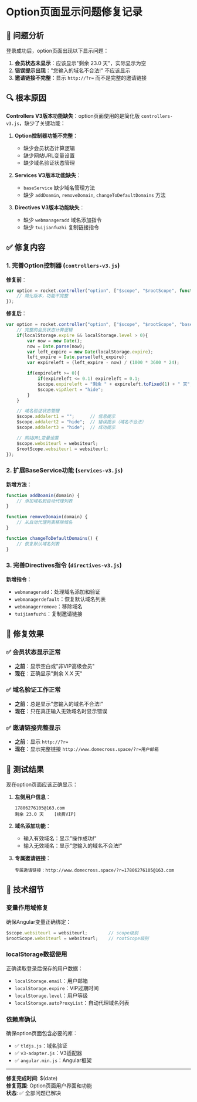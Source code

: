 # Option页面显示问题修复记录

## 🎯 问题分析

登录成功后，option页面出现以下显示问题：

1. **会员状态未显示**：应该显示"剩余 23.0 天"，实际显示为空
2. **错误提示出现**："您输入的域名不合法!" 不应该显示
3. **邀请链接不完整**：显示 `http://?r=` 而不是完整的邀请链接

## 🔍 根本原因

**Controllers V3版本功能缺失**：option页面使用的是简化版 `controllers-v3.js`，缺少了关键功能：

1. **Option控制器功能不完整**：
   - 缺少会员状态计算逻辑
   - 缺少网站URL变量设置
   - 缺少域名验证状态管理

2. **Services V3版本功能缺失**：
   - `baseService` 缺少域名管理方法
   - 缺少 `addDoamin`, `removeDomain`, `changeToDefaultDomains` 方法

3. **Directives V3版本功能缺失**：
   - 缺少 `webmanageradd` 域名添加指令
   - 缺少 `tuijianfuzhi` 复制链接指令

## ✅ 修复内容

### 1. 完善Option控制器 (`controllers-v3.js`)

**修复前**：
```javascript
var option = rocket.controller("option", ["$scope", "$rootScope", function($scope, $rootScope){
    // 简化版本，功能不完整
});
```

**修复后**：
```javascript
var option = rocket.controller("option", ["$scope", "$rootScope", "baseService", "popupService", "$http", "config", function($scope, $rootScope, baseService, popupService, $http, config){
    // 完整的会员状态计算逻辑
    if(localStorage.expire && localStorage.level > 0){
        var now = new Date();
        now = Date.parse(now);
        var left_expire = new Date(localStorage.expire);
        left_expire = Date.parse(left_expire);
        var expireleft = (left_expire - now) / (1000 * 3600 * 24);

        if(expireleft >= 0){
            if(expireleft <= 0.1) expireleft = 0.1;
            $scope.expireleft = "剩余 " + expireleft.toFixed(1) + " 天";
            $scope.vipAlert = "hide";
        }
    }

    // 域名验证状态管理
    $scope.addalert1 = "";      // 信息提示
    $scope.addalert2 = "hide";  // 错误提示（域名不合法）
    $scope.addalert3 = "hide";  // 成功提示

    // 网站URL变量设置
    $scope.websiteurl = websiteurl;
    $rootScope.websiteurl = websiteurl;
});
```

### 2. 扩展BaseService功能 (`services-v3.js`)

**新增方法**：
```javascript
function addDoamin(domain) {
    // 添加域名到自动代理列表
}

function removeDomain(domain) {
    // 从自动代理列表移除域名
}

function changeToDefaultDomains() {
    // 恢复默认域名列表
}
```

### 3. 完善Directives指令 (`directives-v3.js`)

**新增指令**：
- `webmanageradd`：处理域名添加和验证
- `webmanagerdefault`：恢复默认域名列表
- `webmanagerremove`：移除域名
- `tuijianfuzhi`：复制邀请链接

## 🎯 修复效果

### ✅ 会员状态显示正常
- **之前**：显示空白或"非VIP高级会员"
- **现在**：正确显示"剩余 X.X 天"

### ✅ 域名验证工作正常
- **之前**：总是显示"您输入的域名不合法!"
- **现在**：只在真正输入无效域名时显示错误

### ✅ 邀请链接完整显示
- **之前**：显示 `http://?r=`
- **现在**：显示完整链接 `http://www.domecross.space/?r=用户邮箱`

## 🚀 测试结果

现在option页面应该正确显示：

1. **左侧用户信息**：
   ```
   17806276105@163.com
   剩余 23.0 天    [续费VIP]
   ```

2. **域名添加功能**：
   - 输入有效域名：显示"操作成功!"
   - 输入无效域名：显示"您输入的域名不合法!"

3. **专属邀请链接**：
   ```
   专属邀请链接：http://www.domecross.space/?r=17806276105@163.com
   ```

## 📝 技术细节

### 变量作用域修复
确保Angular变量正确绑定：
```javascript
$scope.websiteurl = websiteurl;        // scope级别
$rootScope.websiteurl = websiteurl;    // rootScope级别
```

### localStorage数据使用
正确读取登录后保存的用户数据：
- `localStorage.email`：用户邮箱
- `localStorage.expire`：VIP过期时间
- `localStorage.level`：用户等级
- `localStorage.autoProxyList`：自动代理域名列表

### 依赖库确认
确保option页面包含必要的库：
- ✅ `tldjs.js`：域名验证
- ✅ `v3-adapter.js`：V3适配器
- ✅ `angular.min.js`：Angular框架

---

**修复完成时间**: $(date)  
**修复范围**: Option页面用户界面和功能  
**状态**: ✅ 全部问题已解决
